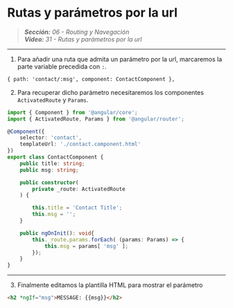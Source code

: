 # Rutas y parámetros por la url
 
> _**Sección:** 06 - Routing y Navegación_  
> _**Video:** 31 - Rutas y parámetros por la url_  

---

1. Para añadir una ruta que admita un parámetro por la url, marcaremos la parte variable precedida con `:`.

```html
{ path: 'contact/:msg', component: ContactComponent },
```

2. Para recuperar dicho parámetro necesitaremos los componentes `ActivatedRoute` y `Params`.

```typescript
import { Component } from '@angular/core';
import { ActivatedRoute, Params } from '@angular/router';

@Component({
    selector: 'contact',
    templateUrl: './contact.component.html'
})
export class ContactComponent {
    public title: string;
    public msg: string;

    public constructor(
        private _route: ActivatedRoute
    ) {

        this.title = 'Contact Title';
        this.msg = '';
    }

    public ngOnInit(): void{
        this._route.params.forEach( (params: Params) => {
            this.msg = params[ 'msg' ];
        });
    }
}
```

---

3. Finalmente editamos la plantilla HTML para mostrar el parámetro

```html
<h2 *ngIf="msg">MESSAGE: {{msg}}</h2>
```